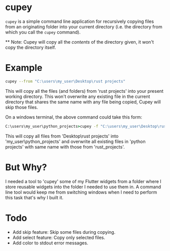 # cupey

```cupey``` is a simple command line application for recursively copying files from an originating folder
into your current directory (i.e. the directory from which you call the ```cupey``` command).

** Note: Cupey will copy all the *contents* of the directory given, it won't copy the directory itself.


# Example
```bash
cupey --from "C:\users\my_user\Desktop\rust projects"
```
This will copy all the files (and folders) from 'rust projects' into your present working directory.
This won't overwrite any existing file in the current directory that shares the same name with any
file being copied, Cupey will skip those files.

On a windows terminal, the above command could take this form:
```cmd
C:\users\my_user\python_projects>cupey -f "C:\users\my_user\Desktop\rust projects" --overwrite
```
This will copy all files from 'Desktop\rust projects' into 'my_user\python_projects' and overwrite
all existing files in 'python projects' with same name with those from 'rust_projects'.

# But Why?
I needed a tool to 'cupey' some of my Flutter widgets from a folder where I store reusable widgets
into the folder I needed to use them in. A command line tool would keep me from switching windows when I
need to perform this task that's why I built it.

# Todo
- Add skip feature: Skip some files during copying.
- Add select feature: Copy only selected files.
- Add color to stdout error messages.
